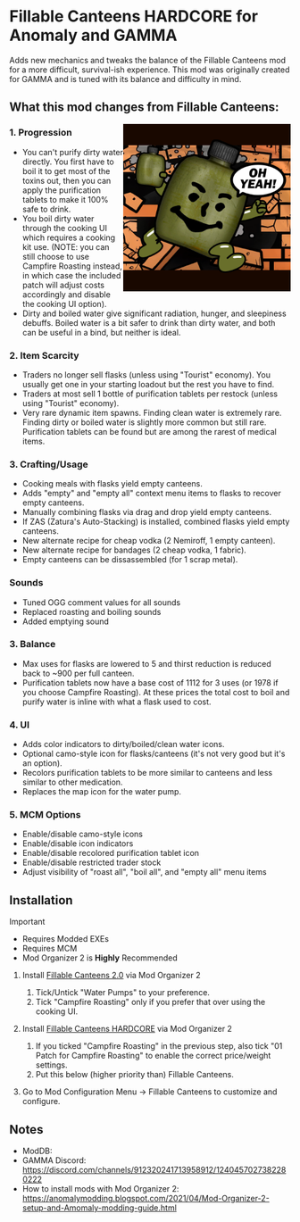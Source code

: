 # Fillable Canteens HARDCORE for Anomaly and GAMMA
Adds new mechanics and tweaks the balance of the Fillable Canteens mod for a more difficult, survival-ish experience. This mod was originally created for GAMMA and is tuned with its balance and difficulty in mind.

## What this mod changes from Fillable Canteens:
<img src="thumbnail.png" width="300" align="right" />

### 1. Progression
- You can't purify dirty water directly. You first have to boil it to get most of the toxins out, then you can apply the purification tablets to make it 100% safe to drink.
- You boil dirty water through the cooking UI which requires a cooking kit use. (NOTE: you can still choose to use Campfire Roasting instead, in which case the included patch will adjust costs accordingly and disable the cooking UI option).
- Dirty and boiled water give significant radiation, hunger, and sleepiness debuffs. Boiled water is a bit safer to drink than dirty water, and both can be useful in a bind, but neither is ideal.

### 2. Item Scarcity
- Traders no longer sell flasks (unless using "Tourist" economy). You usually get one in your starting loadout but the rest you have to find.
- Traders at most sell 1 bottle of purification tablets per restock (unless using "Tourist" economy).
- Very rare dynamic item spawns. Finding clean water is extremely rare. Finding dirty or boiled water is slightly more common but still rare. Purification tablets can be found but are among the rarest of medical items.

### 3. Crafting/Usage
- Cooking meals with flasks yield empty canteens.
- Adds "empty" and "empty all" context menu items to flasks to recover empty canteens.
- Manually combining flasks via drag and drop yield empty canteens.
- If ZAS (Zatura's Auto-Stacking) is installed, combined flasks yield empty canteens.
- New alternate recipe for cheap vodka (2 Nemiroff, 1 empty canteen).
- New alternate recipe for bandages (2 cheap vodka, 1 fabric).
- Empty canteens can be dissassembled (for 1 scrap metal).

### Sounds
- Tuned OGG comment values for all sounds
- Replaced roasting and boiling sounds
- Added emptying sound

### 3. Balance
- Max uses for flasks are lowered to 5 and thirst reduction is reduced back to ~900 per full canteen.
- Purification tablets now have a base cost of 1112 for 3 uses (or 1978 if you choose Campfire Roasting). At these prices the total cost to boil and purify water is inline with what a flask used to cost.

### 4. UI
- Adds color indicators to dirty/boiled/clean water icons.
- Optional camo-style icon for flasks/canteens (it's not very good but it's an option).
- Recolors purification tablets to be more similar to canteens and less similar to other medication.
- Replaces the map icon for the water pump.

### 5. MCM Options
- Enable/disable camo-style icons
- Enable/disable icon indicators
- Enable/disable recolored purification tablet icon
- Enable/disable restricted trader stock
- Adjust visibility of "roast all", "boil all", and "empty all" menu items

## Installation
> [!IMPORTANT]
> - Requires Modded EXEs<br>
> - Requires MCM<br>
> - Mod Organizer 2 is **Highly** Recommended<br>

1. Install [Fillable Canteens 2.0](https://www.moddb.com/mods/stalker-anomaly/addons/fillable-canteens-20) via Mod Organizer 2
   1. Tick/Untick "Water Pumps" to your preference.
   2. Tick "Campfire Roasting" only if you prefer that over using the cooking UI.

2. Install [Fillable Canteens HARDCORE](https://github.com/bellyillish/gtfc/releases) via Mod Organizer 2
   1. If you ticked "Campfire Roasting" in the previous step, also tick "01 Patch for Campfire Roasting" to enable the correct price/weight settings.
   2. Put this below (higher priority than) Fillable Canteens.

3. Go to Mod Configuration Menu -> Fillable Canteens to customize and configure.

## Notes
  - ModDB:
  - GAMMA Discord: https://discord.com/channels/912320241713958912/1240457027382280222
  - How to install mods with Mod Organizer 2: https://anomalymodding.blogspot.com/2021/04/Mod-Organizer-2-setup-and-Amomaly-modding-guide.html
